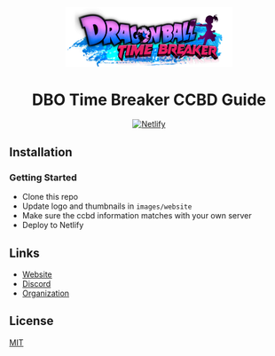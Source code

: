 <p align="center">
  <a href="https://ccbd.dbotimebreaker.com/">
    <img width="300" alt="CCBD" src="images/website/logo.png">
  </a>
</p>

<h1 align="center">DBO Time Breaker CCBD Guide</h1>

<p align="center">
  <a href="https://app.netlify.com/sites/dbotb-ccbd-guide/deploys"><img alt="Netlify" src="https://api.netlify.com/api/v1/badges/05e20d1a-41c0-4d25-9761-c30649feab8f/deploy-status"></a>
</p>

## Installation

### Getting Started

-   Clone this repo
-   Update logo and thumbnails in `images/website`
-   Make sure the ccbd information matches with your own server
-   Deploy to Netlify

## Links

- [Website](https://ccbd.dbotimebreaker.com/)
- [Discord](https://discord.gg/CAgQSfB3Zm)
- [Organization](https://github.com/DBO-Time-Breaker)

## License

[MIT](LICENSE)
